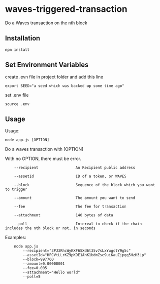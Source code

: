 # waves-triggered-transaction
Do a Waves transaction on the nth block

## Installation

```
npm install
```

## Set Environment Variables

create .evn file in project folder and add this line

```
export SEED="a seed which was backed up some time ago"
```

set .env file

```
source .env
```

## Usage

Usage:

```
node app.js [OPTION]
```

Do a waves transaction with [OPTION]

With no OPTION, there must be error.

```
    --recipient                 An Recipient public address

    --assetId                   ID of a token, or WAVES

    --block                     Sequence of the block which you want to trigger

    --amount                    The amount you want to send

    --fee                       The fee for transaction

    --attachment                140 bytes of data

    --poll                      Interval to check if the chain includes the nth block or not, in seconds
```

Examples:

```
    node app.js 
        --recipient="3PJ3RhcWyKXF6SXd6t35v7sLxYwgctY9g5c" 
        --assetId="HPCVtLLrKZ9pK9E1AhK1bdmZsc9uiKauZjpqq5HzH3Lp" 
        --block=997760
        --amount=0.00000001
        --fee=0.005
        --attachment="Hello world"
        --poll=5
```